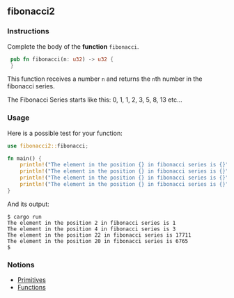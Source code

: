 ## fibonacci2

### Instructions

Complete the body of the **function** `fibonacci`.

```rust
 pub fn fibonacci(n: u32) -> u32 {
 }
```

This function receives a number `n` and returns the `n`th number in the fibonacci series.

The Fibonacci Series starts like this: 0, 1, 1, 2, 3, 5, 8, 13 etc...

### Usage

Here is a possible test for your function:

```rust
use fibonacci2::fibonacci;

fn main() {
    println!("The element in the position {} in fibonacci series is {}",2, fibonacci(2));
    println!("The element in the position {} in fibonacci series is {}",4, fibonacci(4));
    println!("The element in the position {} in fibonacci series is {}",22, fibonacci(22));
    println!("The element in the position {} in fibonacci series is {}", 20, fibonacci(20));
}
```

And its output:

```console
$ cargo run
The element in the position 2 in fibonacci series is 1
The element in the position 4 in fibonacci series is 3
The element in the position 22 in fibonacci series is 17711
The element in the position 20 in fibonacci series is 6765
$
```

### Notions

- [Primitives](https://doc.rust-lang.org/stable/rust-by-example/primitives.html)
- [Functions](https://doc.rust-lang.org/stable/rust-by-example/fn.html)
